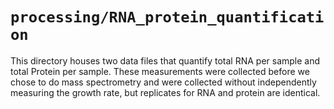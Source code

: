 # `processing/RNA_protein_quantification`

This directory houses two data files that quantify total RNA per sample and
total Protein per sample. These measurements were collected before we chose to 
do mass spectrometry and were collected without independently measuring the
growth rate, but replicates for RNA and protein are identical. 